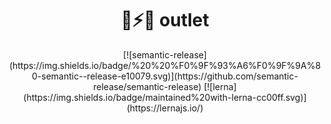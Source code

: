 <h1 align="center">🛒⚡️🔌 outlet</h1>

<p align="center">
  [![semantic-release](https://img.shields.io/badge/%20%20%F0%9F%93%A6%F0%9F%9A%80-semantic--release-e10079.svg)](https://github.com/semantic-release/semantic-release)
  [![lerna](https://img.shields.io/badge/maintained%20with-lerna-cc00ff.svg)](https://lernajs.io/)
</p>
